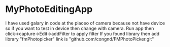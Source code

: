 # MyPhotoEditingApp
I have used galary in code at the placeo of camera because not have device so if you want to test in device then change with camera.
Run app then click->capture->Edit->addFilter to apply filter 
If you found library then add library "fmPhotopicker" link is "github.com/congnd/FMPhotoPicker.git"
